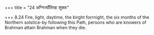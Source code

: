 +++
title = "24 अग्निर्ज्योतिरहः शुक्लः"

+++
8.24 Fire, light, daytime, the birght forrnight, the six months of the
Northern solstice-by following this Path, persons who are knowers of
Brahman attain Brahman when they die.
